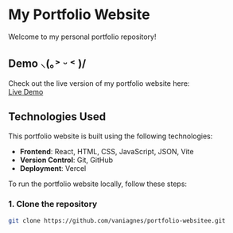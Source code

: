 # My Portfolio Website

Welcome to my personal portfolio repository!

## Demo ⸜(｡˃ ᵕ ˂ )/

Check out the live version of my portfolio website here:  
[Live Demo](https://vania-portfolio-website.vercel.app/)

## Technologies Used

This portfolio website is built using the following technologies:

- **Frontend**: React, HTML, CSS, JavaScript, JSON, Vite
- **Version Control**: Git, GitHub
- **Deployment**: Vercel

To run the portfolio website locally, follow these steps:

### 1. Clone the repository

```bash
git clone https://github.com/vaniagnes/portfolio-websitee.git


